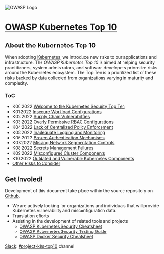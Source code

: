 ![OWASP Logo](https://owasp.org/assets/images/logo.png)

# [OWASP Kubernetes Top 10](https://owasp.org/www-project-kubernetes-top-ten/)

## About the Kubernetes Top 10

When adopting [Kubernetes](https://kubernetes.io), we introduce new risks to our applications and infrastructure. The *OWASP Kubernetes Top 10* is aimed at helping security practitioners, system admistrators, and software developers prioroitze risks around the Kubernetes ecosystem. The Top Ten is a prioritized list of these risks backed by data collected from organizations varying in maturity and complexity. 

### ToC

* K00:2022 [Welcome to the Kubernetes Security Top Ten](2022/en/src/K00-introduction.md)
* K01:2022 [Insecure Workload Configurations](2022/en/src/K01-insecure-workload-configurations.md)
* K02:2022 [Supply Chain Vulnerabilities](2022/en/src/K02-supply-chain-vulnerabilities.md)
* K03:2022 [Overly Permissive RBAC Configurations](2022/en/src/K03-overly-permissive-rbac.md)
* K04:2022 [Lack of Centralized Policy Enforcement](2022/en/src/K04-policy-enforcement.md)
* K05:2022 [Inadequate Logging and Monitoring](2022/en/src/K05-inadequate-logging.md)
* K06:2022 [Broken Authentication Mechanisms](2022/en/src/K06-broken-authentication.md)
* K07:2022 [Missing Network Segmentation Controls](2022/en/src/K07-network-segmentation.md)
* K08:2022 [Secrets Management Failures](2022/en/src/K08-secrets-management.md)
* K09:2022 [Misconfigured Cluster Components](2022/en/src/K09-misconfigured-cluster-components.md)
* K10:2022 [Outdated and Vulnerable Kubernetes Components](2022/en/src/K10-vulnerable-components.md)
* [Other Risks to Consider](2022/en/other-risks.md)


## Get Involed!

Development of this document take place within the source repository on [Github](https://github.com/OWASP/www-project-kubernetes-top-ten).

* We are actively looking for organizations and individuals that will provide Kubernetes vulnerability and misconfiguration data.
* Translation efforts
* Assisting in the development of related tools and projects
  - [OWASP Kubernetes Security Cheatsheet](https://cheatsheetseries.owasp.org/cheatsheets/Kubernetes_Security_Cheat_Sheet.html)
  - [OWASP Kubernetes Security Testing Guide](https://github.com/owasp/www-project-kubernetes-security-testing-guide)
  - [OWASP Docker Security Cheatsheet](https://cheatsheetseries.owasp.org/cheatsheets/Docker_Security_Cheat_Sheet.html)


[Slack](https://owasp.slack.com): [#project-k8s-top10](https://owasp.slack.com/messages/project-k8s-top10) channel